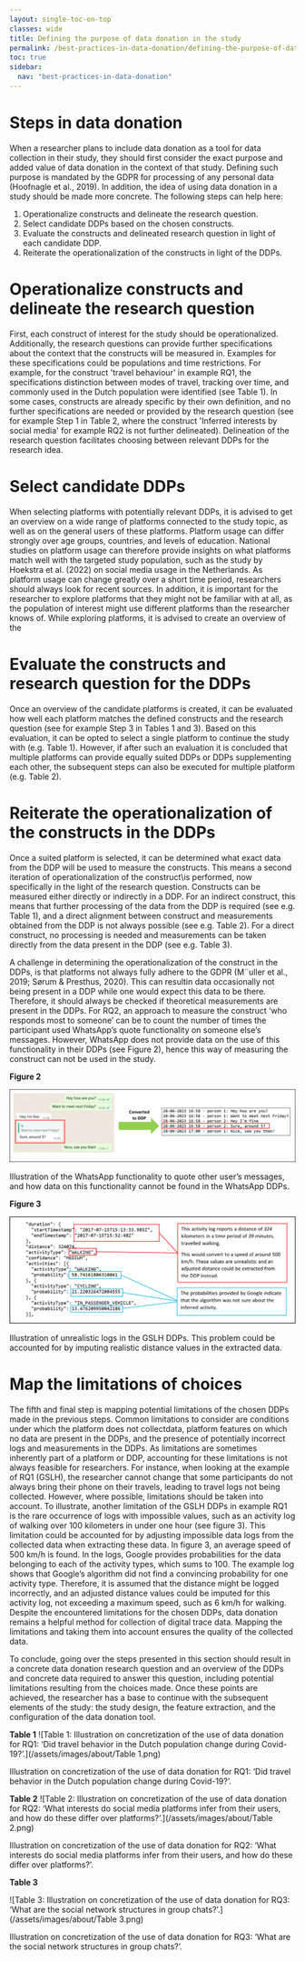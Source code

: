 ```yaml
---
layout: single-toc-on-top
classes: wide
title: Defining the purpose of data donation in the study
permalink: /best-practices-in-data-donation/defining-the-purpose-of-data-donation-in-the-study
toc: true
sidebar:
  nav: "best-practices-in-data-donation"
---
```


# Steps in data donation

When a researcher plans to include data donation as a tool for data collection in their study, they should first consider the exact purpose and added value of data donation in the context of that study. Defining such purpose is mandated by the GDPR for processing of any personal data (Hoofnagle et al., 2019). In addition, the idea of using data donation in a study should be made more concrete.
The following steps can help here:

1. Operationalize constructs and delineate the research question.
2. Select candidate DDPs based on the chosen constructs.
3. Evaluate the constructs and delineated research question in light of each candidate DDP.
4. Reiterate the operationalization of the constructs in light of the DDPs.

# Operationalize constructs and delineate the research question

First, each construct of interest for the study should be operationalized. Additionally, the research questions can provide further specifications about the context that the constructs will be measured in. Examples for these specifications could be populations and time restrictions. For example, for the construct 'travel behaviour' in example RQ1, the specifications distinction between modes of travel, tracking over time, and commonly used in the Dutch population were identified (see Table 1). In some cases, constructs are already specific by their own definition, and no further specifications are needed or provided by the research question (see for example Step 1 in Table 2, where the construct 'Inferred interests by social media' for example RQ2 is not further delineated). Delineation of the research question facilitates choosing between relevant DDPs for the research idea.

# Select candidate DDPs

When selecting platforms with potentially relevant DDPs, it is advised to get an overview on a wide range of platforms connected to the study topic, as well as on the general users of these platforms. Platform usage can differ strongly over age groups, countries, and levels of education. National studies on platform usage can therefore provide insights on what platforms match well with the targeted study population, such as the study by Hoekstra et al. (2022) on social media usage in the Netherlands. As platform usage can change greatly over a short time period, researchers should always look for recent sources. In addition, it is important for the researcher to explore platforms that they might not be familiar with at all, as the population of interest might use different platforms than the researcher knows of. While exploring platforms, it is advised to create an overview of the

# Evaluate the constructs and research question for the DDPs

Once an overview of the candidate platforms is created, it can be evaluated how well each platform matches the defined constructs and the research question (see for example Step 3 in Tables 1 and 3). Based on this evaluation, it can be opted to select a single platform to continue the study with (e.g. Table 1). However, if after such an evaluation it is concluded that multiple platforms can provide equally suited DDPs or DDPs supplementing each other, the subsequent steps can also be executed for multiple platform (e.g. Table 2).

# Reiterate the operationalization of the constructs in the DDPs

Once a suited platform is selected, it can be determined what exact data from the DDP will be used to measure the constructs. This means a second iteration of operationalization of the construct\is performed, now specifically in the light of the research question. Constructs can be measured either directly or indirectly in a DDP. For an indirect construct, this means that further processing of the data from the DDP is required (see e.g. Table 1), and a direct alignment between construct and measurements obtained from the DDP is not always possible (see e.g. Table 2). For a direct construct, no processing is needed and measurements can be taken directly from the data present in the DDP (see e.g. Table 3).

A challenge in determining the operationalization of the construct in the DDPs, is that platforms not always fully adhere to the GDPR (M¨uller et al., 2019; Sørum & Presthus, 2020). This can resultin data occasionally not being present in a DDP while one would expect this data to be there. Therefore, it should always be checked if theoretical measurements are present in the DDPs. For RQ2, an approach to measure the construct ‘who responds most to someone’ can be to count the number of times the participant used WhatsApp’s quote functionality on someone else’s messages. However, WhatsApp does not provide data on the use of this functionality in their DDPs (see Figure 2), hence this way of measuring the construct can not be used in the study.

**Figure 2**

![Figure 2: Illustration of the WhatsApp functionality to quote other user’s messages, and how data on this functionality cannot be found in the WhatsApp DDPs.](/assets/images/about/WhatsApp_quoting_figure_v2.png)

Illustration of the WhatsApp functionality to quote other user’s messages, and how data on this functionality cannot be found in the WhatsApp DDPs.

**Figure 3**

![Figure 3: Illustration of unrealistic logs in the GSLH DDPs. This problem could be accounted for by imputing realistic distance values in the extracted data.](/assets/images/about/GSLH_error_figure_v4.png)

Illustration of unrealistic logs in the GSLH DDPs. This problem could be accounted for by imputing realistic distance values in the extracted data.

# Map the limitations of choices

The fifth and final step is mapping potential limitations of the chosen DDPs made in the previous steps. Common limitations to consider are conditions under which the platform does not collectdata, platform features on which no data are present in the DDPs, and the presence of potentially incorrect logs and measurements in the DDPs. As limitations are sometimes inherently part of a platform or DDP, accounting for these limitations is not always feasible for researchers. For instance, when looking at the example of RQ1 (GSLH), the researcher cannot change that some participants do not always bring their phone on their travels, leading to travel logs not being collected. However, where possible, limitations should be taken into account. To illustrate, another limitation of the GSLH DDPs in example RQ1 is the rare occurrence of logs with impossible values, such as an activity log of walking over 100 kilometers in under one hour (see figure 3). This limitation could be accounted for by adjusting impossible data logs from the collected data when extracting these data. In figure 3, an average speed of 500 km/h is found. In the logs, Google provides probabilities for the data belonging to each of the activity types, which sums to 100. The example log shows that Google’s algorithm did not find a convincing probability for one activity type. Therefore, it is assumed that the distance might be logged incorrectly, and an adjusted distance values could be imputed for this activity log, not exceeding a maximum speed, such as 6 km/h for walking. Despite the encountered limitations for the chosen DDPs, data donation remains a helpful method for collection of digital trace data. Mapping the limitations and taking them into account ensures the quality of the collected data.

To conclude, going over the steps presented in this section should result in a concrete data donation research question and an overview of the DDPs and concrete data required to answer this question, including potential limitations resulting from the choices made. Once these points are achieved, the researcher has a base to continue with the subsequent elements of the study: the study design, the feature extraction, and the configuration of the data donation tool.

**Table 1**
![Table 1: Illustration on concretization of the use of data donation for RQ1: ‘Did travel behavior in the Dutch population change during Covid-19?’.](/assets/images/about/Table 1.png)

Illustration on concretization of the use of data donation for RQ1: ‘Did travel behavior in the Dutch population change during Covid-19?’.

**Table 2**
![Table 2: Illustration on concretization of the use of data donation for RQ2: ‘What interests do social media platforms infer from their users, and how do these differ over platforms?’.](/assets/images/about/Table 2.png)


Illustration on concretization of the use of data donation for RQ2: ‘What interests do social media platforms infer from their users, and how do these differ over platforms?’.

**Table 3**

![Table 3: Illustration on concretization of the use of data donation for RQ3: ‘What are the social network
structures in group chats?’.](/assets/images/about/Table 3.png)

Illustration on concretization of the use of data donation for RQ3: ‘What are the social network structures in group chats?’.
